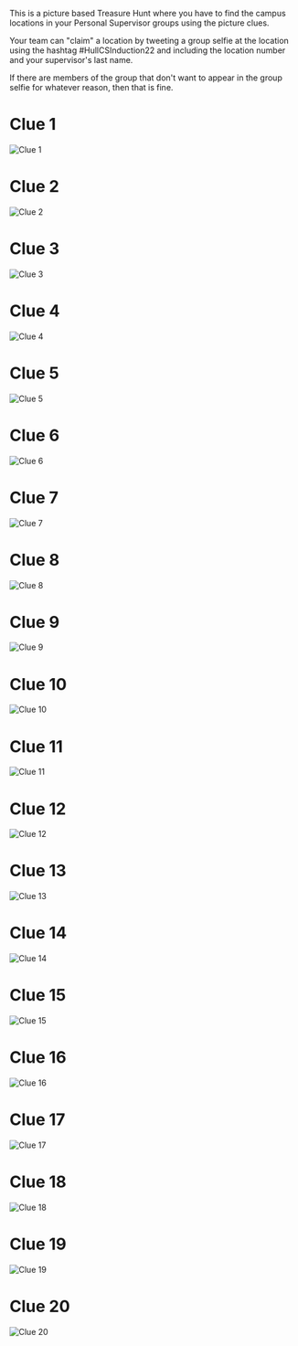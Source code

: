 This is a picture based Treasure Hunt where you have to find the campus locations in your Personal Supervisor groups using the picture clues.

Your team can "claim" a location by tweeting a group selfie at the location using the hashtag #HullCSInduction22 and including the location number and your supervisor's last name.

If there are members of the group that don't want to appear in the group selfie for whatever reason, then that is fine.

# Clue 1

![Clue 1](images/20220711_131433.jpg)

# Clue 2

![Clue 2](images/20220711_131838.jpg)

# Clue 3

![Clue 3](images/20220711_132144.jpg)

# Clue 4

![Clue 4](images/20220711_132453.jpg)

# Clue 5

![Clue 5](images/20220711_134336.jpg)

# Clue 6

![Clue 6](images/20220711_134621.jpg)

# Clue 7

![Clue 7](images/20220711_133138.jpg)

# Clue 8

![Clue 8](images/20220711_132352.jpg)

# Clue 9

![Clue 9](images/20220711_132005.jpg)

# Clue 10

![Clue 10](images/20220711_133823.jpg)

# Clue 11

![Clue 11](images/20220711_134225.jpg)

# Clue 12

![Clue 12](images/20220711_132825.jpg)

# Clue 13

![Clue 13](images/20220711_133244.jpg)

# Clue 14

![Clue 14](images/20220711_133639.jpg)

# Clue 15

![Clue 15](images/20220711_132308.jpg)

# Clue 16

![Clue 16](images/20220816_120313.jpg)

# Clue 17

![Clue 17](images/20220711_132638.jpg)

# Clue 18

![Clue 18](images/20220711_132511.jpg)

# Clue 19

![Clue 19](images/20220711_133232.jpg)

# Clue 20

![Clue 20](images/20220711_134439.jpg)
